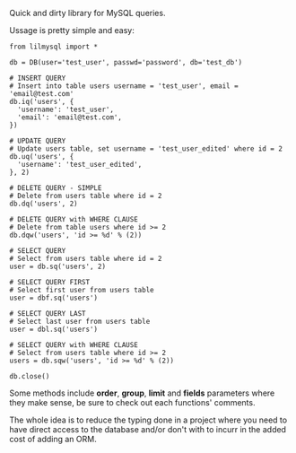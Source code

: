 Quick and dirty library for MySQL queries.

Ussage is pretty simple and easy:

    from lilmysql import *
    
    db = DB(user='test_user', passwd='password', db='test_db')
    
    # INSERT QUERY
    # Insert into table users username = 'test_user', email = 'email@test.com'
    db.iq('users', {
      'username': 'test_user',
      'email': 'email@test.com',
    })
    
    # UPDATE QUERY
    # Update users table, set username = 'test_user_edited' where id = 2
    db.uq('users', {
      'username': 'test_user_edited',
    }, 2)
    
    # DELETE QUERY - SIMPLE
    # Delete from users table where id = 2
    db.dq('users', 2)
    
    # DELETE QUERY with WHERE CLAUSE
    # Delete from table users where id >= 2
    db.dqw('users', 'id >= %d' % (2))
    
    # SELECT QUERY
    # Select from users table where id = 2
    user = db.sq('users', 2)
    
    # SELECT QUERY FIRST
    # Select first user from users table
    user = dbf.sq('users')
    
    # SELECT QUERY LAST
    # Select last user from users table
    user = dbl.sq('users')
    
    # SELECT QUERY with WHERE CLAUSE
    # Select from users table where id >= 2
    users = db.sqw('users', 'id >= %d' % (2))
    
    db.close()

Some methods include **order**, **group**, **limit** and **fields** parameters where they make sense, be sure to check out each functions' comments.

The whole idea is to reduce the typing done in a project where you need to have direct access to the database and/or don't with to incurr in the added cost of adding an ORM.